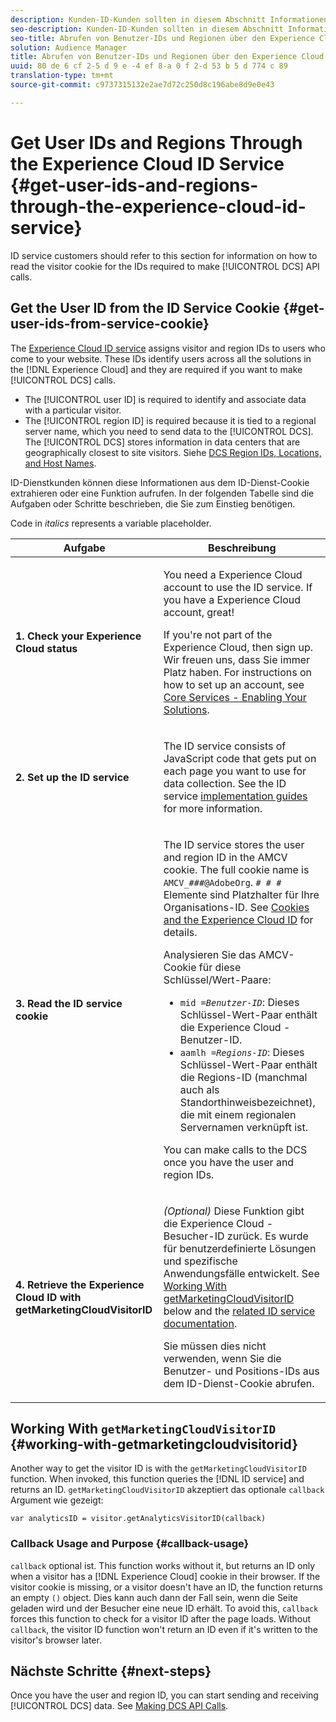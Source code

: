 ```yaml
---
description: Kunden-ID-Kunden sollten in diesem Abschnitt Informationen zum Lesen des Besuchercookies für die für die Durchführung von DCS-API-Aufrufen erforderlichen IDs erhalten.
seo-description: Kunden-ID-Kunden sollten in diesem Abschnitt Informationen zum Lesen des Besuchercookies für die für die Durchführung von DCS-API-Aufrufen erforderlichen IDs erhalten.
seo-title: Abrufen von Benutzer-IDs und Regionen über den Experience Cloud ID-Dienst
solution: Audience Manager
title: Abrufen von Benutzer-IDs und Regionen über den Experience Cloud ID-Dienst
uuid: 80 de 6 cf 2-5 d 9 e -4 ef 8-a 0 f 2-d 53 b 5 d 774 c 89
translation-type: tm+mt
source-git-commit: c9737315132e2ae7d72c250d8c196abe8d9e0e43

---
```



# Get User IDs and Regions Through the Experience Cloud ID Service {#get-user-ids-and-regions-through-the-experience-cloud-id-service}

ID service customers should refer to this section for information on how to read the visitor cookie for the IDs required to make [!UICONTROL DCS] API calls.

## Get the User ID from the ID Service Cookie {#get-user-ids-from-service-cookie}

The [Experience Cloud ID service](https://marketing.adobe.com/resources/help/en_US/mcvid/) assigns visitor and region IDs to users who come to your website. These IDs identify users across all the solutions in the [!DNL Experience Cloud] and they are required if you want to make [!UICONTROL DCS] calls.

* The [!UICONTROL user ID] is required to identify and associate data with a particular visitor.
* The [!UICONTROL region ID] is required because it is tied to a regional server name, which you need to send data to the [!UICONTROL DCS]. The [!UICONTROL DCS] stores information in data centers that are geographically closest to site visitors. Siehe [DCS Region IDs, Locations, and Host Names](../../../api/dcs-intro/dcs-api-reference/dcs-regions.md).

ID-Dienstkunden können diese Informationen aus dem ID-Dienst-Cookie extrahieren oder eine Funktion aufrufen. In der folgenden Tabelle sind die Aufgaben oder Schritte beschrieben, die Sie zum Einstieg benötigen.

Code in *italics* represents a variable placeholder.

<table id="table_660EBE1C24DD4FBE9DCE5191836C9135"> 
 <thead> 
  <tr> 
   <th colname="col1" class="entry"> Aufgabe </th> 
   <th colname="col2" class="entry"> Beschreibung </th> 
  </tr> 
 </thead>
 <tbody> 
  <tr> 
   <td colname="col1"> <p> <b>1. Check your <span class="keyword"> Experience Cloud</span> status</b> </p> </td> 
   <td colname="col2"> <p>You need a <span class="keyword"> Experience Cloud</span> account to use the ID service. If you have a <span class="keyword"> Experience Cloud</span> account, great! </p> <p> If you're not part of the <span class="keyword"> Experience Cloud</span>, then sign up. Wir freuen uns, dass Sie immer Platz haben. For instructions on how to set up an account, see <a href="https://marketing.adobe.com/resources/help/en_US/mcloud/?f=core_services.html" format="https" scope="external"> Core Services - Enabling Your Solutions</a>. </p> </td> 
  </tr> 
  <tr> 
   <td colname="col1"> <p> <b>2. Set up the <span class="keyword"> ID service</span></b> </p> </td> 
   <td colname="col2"> <p>The <span class="keyword"> ID service</span> consists of JavaScript code that gets put on each page you want to use for data collection. See the ID service <a href="https://marketing.adobe.com/resources/help/en_US/mcvid/mcvid-implementation-guides.html" format="https" scope="external"> implementation guides</a> for more information. </p> </td> 
  </tr> 
  <tr> 
   <td colname="col1"> <p> <b>3. Read the <span class="keyword"> ID service</span> cookie</b> </p> </td> 
   <td colname="col2"> <p>The <span class="keyword"> ID service</span> stores the user and region ID in the AMCV cookie. The full cookie name is <code>AMCV_<i>###</i>@AdobeOrg</code>. <code><i># # #</i></code> Elemente sind Platzhalter für Ihre Organisations-ID. See <a href="https://marketing.adobe.com/resources/help/en_US/mcvid/mcvid_cookies.html" format="https" scope="external"> Cookies and the Experience Cloud ID</a> for details. </p> <p>Analysieren Sie das AMCV-Cookie für diese Schlüssel/Wert-Paare: </p> <p> 
     <ul id="ul_502ECFCDDD084D448B5EDC4E5C0909C1"> 
      <li id="li_662FFA36AC854E699D50A183B161D654"> <code>mid =<i>Benutzer-ID</i></code>: Dieses Schlüssel-Wert-Paar enthält die <span class="keyword"> Experience Cloud</span> -Benutzer-ID. </li> 
      <li id="li_65422233187B4217B50DC52DBD58F404"> <code>aamlh =<i>Regions-ID</i></code>: Dieses Schlüssel-Wert-Paar enthält die Regions-ID (manchmal <span class="term"> auch als Standorthinweis</span>bezeichnet), die mit einem regionalen Servernamen verknüpft ist. </li> 
     </ul> </p> <p>You can make calls to the <span class="wintitle"> DCS</span> once you have the user and region IDs. </p> </td> 
  </tr> 
  <tr> 
   <td colname="col1"> <p> <b>4. Retrieve the <span class="keyword"> Experience Cloud ID</span> with getMarketingCloudVisitorID</b> </p> </td> 
   <td colname="col2"> <p><i>(Optional)</i> Diese Funktion gibt die <span class="keyword"> Experience Cloud</span> -Besucher-ID zurück. Es wurde für benutzerdefinierte Lösungen und spezifische Anwendungsfälle entwickelt. See <a href="../../../api/dcs-intro/dcs-s2s/dcs-mcid-ids.md#working-with-getmarketingcloudvisitorid"> Working With getMarketingCloudVisitorID</a> below and the <a href="https://marketing.adobe.com/resources/help/en_US/mcvid/mcvid-getmcvid.html" format="https" scope="external"> related ID service documentation</a>. </p> <p>Sie müssen dies nicht verwenden, wenn Sie die Benutzer- und Positions-IDs aus dem ID-Dienst-Cookie abrufen. </p> </td> 
  </tr> 
 </tbody> 
</table>

## Working With `getMarketingCloudVisitorID` {#working-with-getmarketingcloudvisitorid}

Another way to get the visitor ID is with the `getMarketingCloudVisitorID` function. When invoked, this function queries the [!DNL ID service] and returns an ID. `getMarketingCloudVisitorID` akzeptiert das optionale `callback` Argument wie gezeigt:

`var analyticsID = visitor.getAnalyticsVisitorID(callback)`

### Callback Usage and Purpose {#callback-usage}

`callback` optional ist. This function works without it, but returns an ID only when a visitor has a [!DNL Experience Cloud] cookie in their browser. If the visitor cookie is missing, or a visitor doesn&#39;t have an ID, the function returns an empty `()` object. Dies kann auch dann der Fall sein, wenn die Seite geladen wird und der Besucher eine neue ID erhält. To avoid this, `callback` forces this function to check for a visitor ID after the page loads. Without `callback`, the visitor ID function won&#39;t return an ID even if it&#39;s written to the visitor&#39;s browser later.

## Nächste Schritte {#next-steps}

Once you have the user and region ID, you can start sending and receiving [!UICONTROL DCS] data. See [Making DCS API Calls](../../../api/dcs-intro/dcs-s2s/dcs-s2s-calls.md).